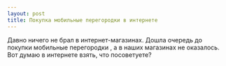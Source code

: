 ```yaml
---
layout: post 
title: Покупка мобильные перегородки в интернете 
--- 
```

Давно ничего не брал в интернет-магазинах. Дошла очередь до покупки мобильные перегородки , а в наших магазинах не оказалось. Вот думаю в интернете взять, что посоветуете?
